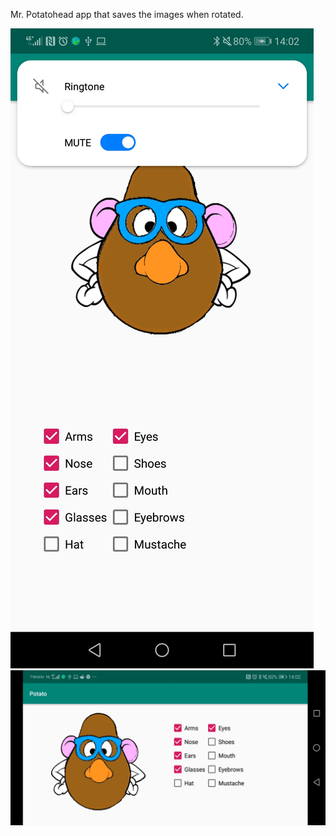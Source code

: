 Mr. Potatohead app that saves the images when rotated.

![Alt text](/Screenshot_20181106-140228.jpg?raw=true "Portrait")
![Alt text](/Screenshot_20181106-140241.jpg?raw=true "Landscape")
